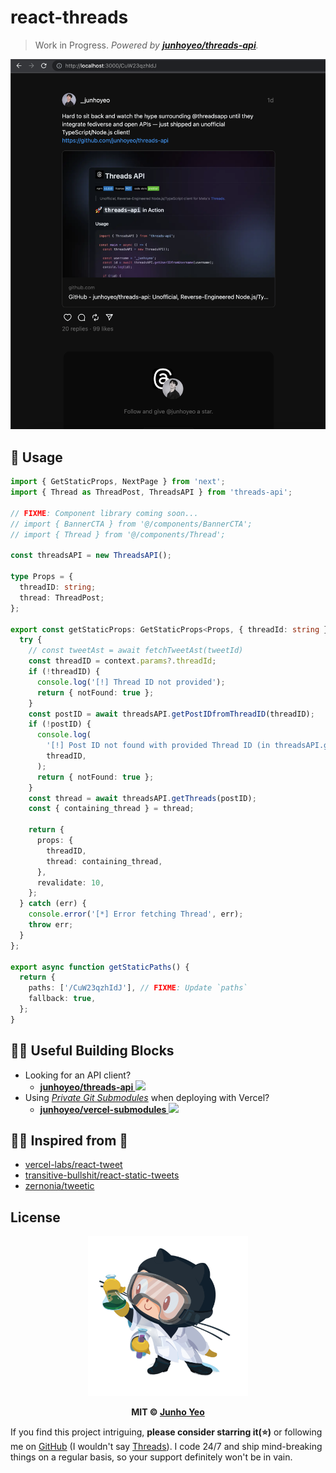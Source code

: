 # react-threads

> Work in Progress. _Powered by **[junhoyeo/threads-api](https://github.com/junhoyeo/threads-api)**._

[![cover](.github/cover.png)](https://github.com/junhoyeo)

## 🚀 Usage

```typescript
import { GetStaticProps, NextPage } from 'next';
import { Thread as ThreadPost, ThreadsAPI } from 'threads-api';

// FIXME: Component library coming soon...
// import { BannerCTA } from '@/components/BannerCTA';
// import { Thread } from '@/components/Thread';

const threadsAPI = new ThreadsAPI();

type Props = {
  threadID: string;
  thread: ThreadPost;
};

export const getStaticProps: GetStaticProps<Props, { threadId: string }> = async (context) => {
  try {
    // const tweetAst = await fetchTweetAst(tweetId)
    const threadID = context.params?.threadId;
    if (!threadID) {
      console.log('[!] Thread ID not provided');
      return { notFound: true };
    }
    const postID = await threadsAPI.getPostIDfromThreadID(threadID);
    if (!postID) {
      console.log(
        '[!] Post ID not found with provided Thread ID (in threadsAPI.getPostIDfromThreadID):',
        threadID,
      );
      return { notFound: true };
    }
    const thread = await threadsAPI.getThreads(postID);
    const { containing_thread } = thread;

    return {
      props: {
        threadID,
        thread: containing_thread,
      },
      revalidate: 10,
    };
  } catch (err) {
    console.error('[*] Error fetching Thread', err);
    throw err;
  }
};

export async function getStaticPaths() {
  return {
    paths: ['/CuW23qzhIdJ'], // FIXME: Update `paths`
    fallback: true,
  };
}
```

## 🏴‍☠️ Useful Building Blocks

- Looking for an API client?
  - **[junhoyeo/threads-api ![](https://img.shields.io/github/stars/junhoyeo%2Fthreads-api?style=social)](https://github.com/junhoyeo/threads-api)**
- Using [_Private Git Submodules_](https://github.com/orgs/vercel/discussions/44) when deploying with Vercel?
  - **[junhoyeo/vercel-submodules ![](https://img.shields.io/github/stars/junhoyeo%2Fvercel-submodules?style=social)](https://github.com/junhoyeo/vercel-submodules)**

## 🏴‍☠️ Inspired from 🤍

- [vercel-labs/react-tweet](https://github.com/vercel-labs/react-tweet)
- [transitive-bullshit/react-static-tweets](https://github.com/transitive-bullshit/react-static-tweets)
- [zernonia/tweetic](https://github.com/zernonia/tweetic)

## License

<p align="center">
  <a href="https://github.com/junhoyeo">
    <img src="https://github.com/junhoyeo/threads-api/raw/main/.github/labtocat.png" width="256" height="256">
  </a>
</p>

<p align="center">
  <strong>MIT © <a href="https://github.com/junhoyeo">Junho Yeo</a></strong>
</p>

If you find this project intriguing, **please consider starring it(⭐)** or following me on [GitHub](https://github.com/junhoyeo) (I wouldn't say [Threads](https://www.threads.net/@_junhoyeo)). I code 24/7 and ship mind-breaking things on a regular basis, so your support definitely won't be in vain.
